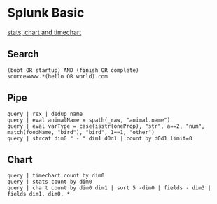 # Splunk Basic

[stats, chart and timechart](https://www.splunk.com/en_us/blog/tips-and-tricks/search-commands-stats-chart-and-timechart.html)

## Search

```splunk
(boot OR startup) AND (finish OR complete)
source=www.*(hello OR world).com
```

## Pipe

```splunk
query | rex | dedup name
query | eval animalName = spath(_raw, "animal.name")
query | eval varType = case(isstr(oneProp), "str", a==2, "num", match(foodName, "bird"), "bird", 1==1, "other")
query | strcat dim0 " - " dim1 d0d1 | count by d0d1 limit=0
```

## Chart

```splunk
query | timechart count by dim0
query | stats count by dim0
query | chart count by dim0 dim1 | sort 5 -dim0 | fields - dim3 | fields dim1, dim0, *
```
